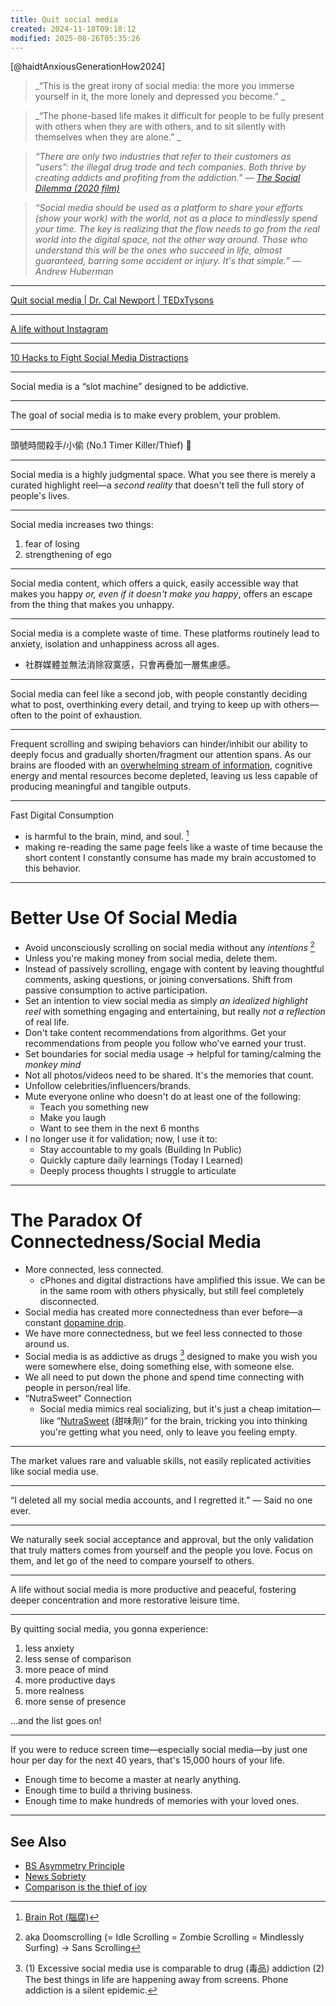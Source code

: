 ```yaml
---
title: Quit social media
created: 2024-11-18T09:18:12
modified: 2025-08-26T05:35:26
---
```


[@haidtAnxiousGenerationHow2024]

> _“This is the great irony of social media: the more you immerse yourself in it, the more lonely and depressed you become.” _

> _“The phone-based life makes it difficult for people to be fully present with others when they are with others, and to sit silently with themselves when they are alone.” _

> _“There are only two industries that refer to their customers as “users”: the illegal drug trade and tech companies. Both thrive by creating addicts and profiting from the addiction.” — [The Social Dilemma (2020 film)](https://www.imdb.com/title/tt11464826/)_

> _“Social media should be used as a platform to share your efforts (show your work) with the world, not as a place to mindlessly spend your time. The key is realizing that the flow needs to go from the real world into the digital space, not the other way around. Those who understand this will be the ones who succeed in life, almost guaranteed, barring some accident or injury. It's that simple.” — Andrew Huberman_

---

[Quit social media | Dr. Cal Newport | TEDxTysons](https://youtu.be/3E7hkPZ-HTk)

---

[A life without Instagram](https://mariandrew.substack.com/p/a-life-without-instagram)

---

[10 Hacks to Fight Social Media Distractions](https://one-sec.app/blog/10-hacks-to-reduce-social-media-usage/)

---

Social media is a “slot machine” designed to be addictive.

---

The goal of social media is to make every problem, your problem.

---

頭號時間殺手/小偷 (No.1 Timer Killer/Thief) 🪬

---

Social media is a highly judgmental space. What you see there is merely a curated highlight reel—a _second reality_ that doesn't tell the full story of people's lives.

---

Social media increases two things:

1. fear of losing
2. strengthening of ego

---

Social media content, which offers a quick, easily accessible way that makes you happy _or, even if it doesn't make you happy_, offers an escape from the thing that makes you unhappy.

---

Social media is a complete waste of time. These platforms routinely lead to anxiety, isolation and unhappiness across all ages.

* 社群媒體並無法消除寂寞感，只會再疊加一層焦慮感。

---

Social media can feel like a second job, with people constantly deciding what to post, overthinking every detail, and trying to keep up with others—often to the point of exhaustion.

---

Frequent scrolling and swiping behaviors can hinder/inhibit our ability to deeply focus and gradually shorten/fragment our attention spans. As our brains are flooded with an [overwhelming stream of information](Information%20Overwhelm.md), cognitive energy and mental resources become depleted, leaving us less capable of producing meaningful and tangible outputs.

---

Fast Digital Consumption

* is harmful to the brain, mind, and soul. [^1]
* making re-reading the same page feels like a waste of time because the short content I constantly consume has made my brain accustomed to this behavior.

---

# Better Use Of Social Media

* Avoid unconsciously scrolling on social media without any _intentions_ [^2]
* Unless you're making money from social media, delete them.
* Instead of passively scrolling, engage with content by leaving thoughtful comments, asking questions, or joining conversations. Shift from passive consumption to active participation.
* Set an intention to view social media as simply _an idealized highlight reel_ with something engaging and entertaining, but really _not a reflection_ of real life.
* Don't take content recommendations from algorithms. Get your recommendations from people you follow who've earned your trust.
* Set boundaries for social media usage → helpful for taming/calming the _monkey mind_
* Not all photos/videos need to be shared. It's the memories that count.
* Unfollow celebrities/influencers/brands.
* Mute everyone online who doesn't do at least one of the following:
	* Teach you something new
	* Make you laugh
	* Want to see them in the next 6 months
* I no longer use it for validation; now, I use it to:
	* Stay accountable to my goals (Building In Public)
	* Quickly capture daily learnings (Today I Learned)
	* Deeply process thoughts I struggle to articulate

---

# The Paradox Of Connectedness/Social Media

* More connected, less connected.
	* cPhones and digital distractions have amplified this issue. We can be in the same room with others physically, but still feel completely disconnected.
* Social media has created more connectedness than ever before—a constant [dopamine drip](__temp__dopamine.md).
* We have more connectedness, but we feel less connected to those around us.
* Social media is as addictive as drugs [^3] designed to make you wish you were somewhere else, doing something else, with someone else.
* We all need to put down the phone and spend time connecting with people in person/real life.
* “NutraSweet” Connection
	* Social media mimics real socializing, but it's just a cheap imitation—like “[NutraSweet](https://www.google.com/search?q=NutraSweet) (甜味劑)” for the brain, tricking you into thinking you're getting what you need, only to leave you feeling empty.

---

The market values rare and valuable skills, not easily replicated activities like social media use.

---

“I deleted all my social media accounts, and I regretted it.” — Said no one ever.

---

We naturally seek social acceptance and approval, but the only validation that truly matters comes from yourself and the people you love. Focus on them, and let go of the need to compare yourself to others.

---

A life without social media is more productive and peaceful, fostering deeper concentration and more restorative leisure time.

---

By quitting social media, you gonna experience:

1. less anxiety
2. less sense of comparison
3. more peace of mind
4. more productive days
5. more realness
6. more sense of presence

…and the list goes on!

---

If you were to reduce screen time—especially social media—by just one hour per day for the next 40 years, that's 15,000 hours of your life.

* Enough time to become a master at nearly anything.
* Enough time to build a thriving business.
* Enough time to make hundreds of memories with your loved ones.

---

## See Also

* [BS Asymmetry Principle](BS%20Asymmetry%20Principle.md)
* [News Sobriety](News%20Sobriety.md)
* [Comparison is the thief of joy](comparison-is-the-thief-of-joy.md)

[^1]: [Brain Rot (腦腐)](https://www.google.com/search?q=Brain+Rot)
[^2]: aka Doomscrolling (= Idle Scrolling = Zombie Scrolling = Mindlessly Surfing) → Sans Scrolling
[^3]: (1) Excessive social media use is comparable to drug (毒品) addiction (2) The best things in life are happening away from screens. Phone addiction is a silent epidemic.

